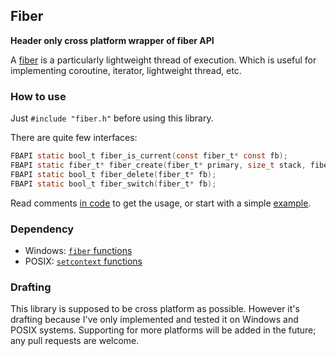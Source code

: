 ## Fiber

**Header only cross platform wrapper of fiber API**

A [fiber](https://en.wikipedia.org/wiki/Fiber_(computer_science)) is a particularly lightweight thread of execution. Which is useful for implementing coroutine, iterator, lightweight thread, etc.

### How to use

Just `#include "fiber.h"` before using this library.

There are quite few interfaces:

~~~~~~~~~~c
FBAPI static bool_t fiber_is_current(const fiber_t* const fb);
FBAPI static fiber_t* fiber_create(fiber_t* primary, size_t stack, fiber_proc run, void* userdata);
FBAPI static bool_t fiber_delete(fiber_t* fb);
FBAPI static bool_t fiber_switch(fiber_t* fb);
~~~~~~~~~~

Read comments [in code](fiber.h) to get the usage, or start with a simple [example](test.c).

### Dependency

* Windows: [`fiber` functions](https://msdn.microsoft.com/en-us/library/windows/desktop/ms684847(v=vs.85).aspx#fiber_functions)
* POSIX: [`setcontext` functions](https://en.wikipedia.org/wiki/Setcontext)

### Drafting

This library is supposed to be cross platform as possible. However it's drafting because I've only implemented and tested it on Windows and POSIX systems. Supporting for more platforms will be added in the future; any pull requests are welcome.
